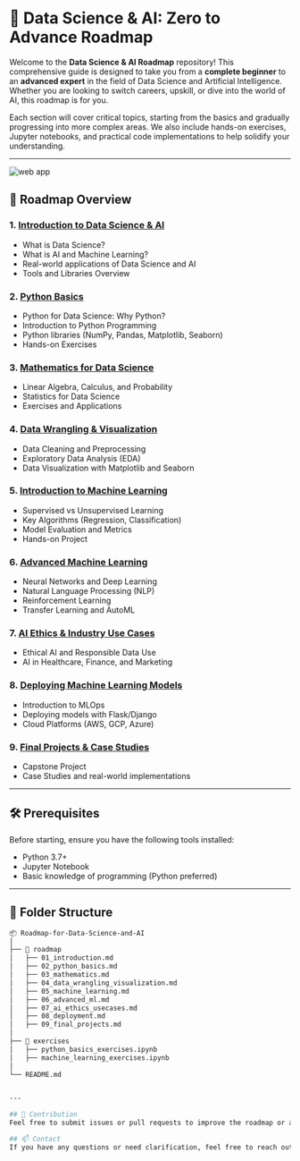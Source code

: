 # 🚀 Data Science & AI: Zero to Advance Roadmap

Welcome to the **Data Science & AI Roadmap** repository! This comprehensive guide is designed to take you from a **complete beginner** to an **advanced expert** in the field of Data Science and Artificial Intelligence. Whether you are looking to switch careers, upskill, or dive into the world of AI, this roadmap is for you.

Each section will cover critical topics, starting from the basics and gradually progressing into more complex areas. We also include hands-on exercises, Jupyter notebooks, and practical code implementations to help solidify your understanding.

---

![web app](https://github.com/user-attachments/assets/05438f84-99a5-489b-b7d5-46032700e8a2)



## 📖 Roadmap Overview

### 1. [Introduction to Data Science & AI](roadmap/01_introduction.md)
   - What is Data Science?
   - What is AI and Machine Learning?
   - Real-world applications of Data Science and AI
   - Tools and Libraries Overview

### 2. [Python Basics](roadmap/02_python_basics.md)
   - Python for Data Science: Why Python?
   - Introduction to Python Programming
   - Python libraries (NumPy, Pandas, Matplotlib, Seaborn)
   - Hands-on Exercises

### 3. [Mathematics for Data Science](roadmap/03_mathematics.md)
   - Linear Algebra, Calculus, and Probability
   - Statistics for Data Science
   - Exercises and Applications

### 4. [Data Wrangling & Visualization](roadmap/04_data_wrangling_visualization.md)
   - Data Cleaning and Preprocessing
   - Exploratory Data Analysis (EDA)
   - Data Visualization with Matplotlib and Seaborn

### 5. [Introduction to Machine Learning](roadmap/05_machine_learning.md)
   - Supervised vs Unsupervised Learning
   - Key Algorithms (Regression, Classification)
   - Model Evaluation and Metrics
   - Hands-on Project

### 6. [Advanced Machine Learning](roadmap/06_advanced_ml.md)
   - Neural Networks and Deep Learning
   - Natural Language Processing (NLP)
   - Reinforcement Learning
   - Transfer Learning and AutoML

### 7. [AI Ethics & Industry Use Cases](roadmap/07_ai_ethics_usecases.md)
   - Ethical AI and Responsible Data Use
   - AI in Healthcare, Finance, and Marketing

### 8. [Deploying Machine Learning Models](roadmap/08_deployment.md)
   - Introduction to MLOps
   - Deploying models with Flask/Django
   - Cloud Platforms (AWS, GCP, Azure)

### 9. [Final Projects & Case Studies](roadmap/09_final_projects.md)
   - Capstone Project
   - Case Studies and real-world implementations

---

## 🛠️ Prerequisites

Before starting, ensure you have the following tools installed:
- Python 3.7+
- Jupyter Notebook
- Basic knowledge of programming (Python preferred)

---

## 📂 Folder Structure

```bash
📦 Roadmap-for-Data-Science-and-AI
│
├── 📁 roadmap
│   ├── 01_introduction.md
│   ├── 02_python_basics.md
│   ├── 03_mathematics.md
│   ├── 04_data_wrangling_visualization.md
│   ├── 05_machine_learning.md
│   ├── 06_advanced_ml.md
│   ├── 07_ai_ethics_usecases.md
│   ├── 08_deployment.md
│   ├── 09_final_projects.md
│
├── 📁 exercises
│   ├── python_basics_exercises.ipynb
│   ├── machine_learning_exercises.ipynb
│
└── README.md 


---

## 🤝 Contribution
Feel free to submit issues or pull requests to improve the roadmap or add new sections!

## 📫 Contact
If you have any questions or need clarification, feel free to reach out to me via LinkedIn.
